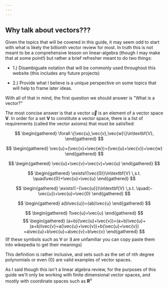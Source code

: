 ```yaml
---
---
---
```

## Why talk about vectors???

Given the topics that will be covered in this guide, it may seem odd to start with what is likely the billionth vector review for most. In truth this is not meant to be a comprehensive lesson on linear-algebra (though I may make that at some point!) but rather a brief refresher meant to do two things:

- 1.) Disambiguate notation that will be commonly used throughout this website (this includes any future projects)

- 2.) Provide what I believe is a unique perspective on some topics that will help to frame later ideas.

With all of that in mind, the first question we should answer is "What is a vector?"

The most concise answer is that a vector $\vec {u}$ is an element of a vector space $\textbf{V}$. In order for a set $\textbf{V}$ to constitute a vector space, there is a list of requirements (called the vector axioms) that must be satisfied:

$$
\begin{gathered}
\forall \{\vec{u},\vec{v},\vec{w}\}\in\textbf{V},
\end{gathered}
$$


$$
\begin{gathered}
\vec{u}+(\vec{v}+\vec{w})=(\vec{u}+\vec{v})+\vec{w}
\end{gathered}
$$

$$
\begin{gathered}
\vec{u}+\vec{v}=\vec{v}+\vec{u}
\end{gathered}
$$

$$
\begin{gathered}
\exists!{\vec{0}}\in\textbf{V} \,s.t. \quad\vec{0}+\vec{u}=\vec{u}
\end{gathered}
$$

$$
\begin{gathered}
\exists!(−{\vec{u}})\in\textbf{V} \,s.t. \quad(−\vec{u})+\vec{u}=\vec{0}
\end{gathered}
$$

$$
\begin{gathered}
a(b\vec{u})=(ab)\vec{u}
\end{gathered}
$$


$$
\begin{gathered}
1\vec{u}=\vec{u}
\end{gathered}
$$
$$
\begin{gathered}
(a+b)(\vec{u}+\vec{v})=(a+b)\vec{u}+(a+b)\vec{v}=a(\vec{u}+\vec{v})+b(\vec{u}+\vec{v})
=a\vec{u}+b\vec{u}+a\vec{v}+b\vec{v}
\end{gathered}
$$
(If these symbols such as $\forall$ or $\exists$ are unfamiliar you can copy paste them into wikepedia to get their meanings)

This definition is rather inclusive, and sets such as the set of nth degree polynomials or even $\{0\}$ are valid examples of vector spaces.

As I said though this isn't a linear algebra review, for the purposes of this guide we'll only be working with finite dimensional vector spaces, and mostly with coordinate spaces such as $\textbf{R}^n$
